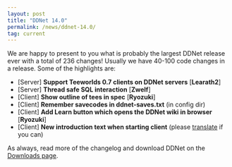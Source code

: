 ```yaml
---
layout: post
title: "DDNet 14.0"
permalink: /news/ddnet-14.0/
tag: current
---
```


We are happy to present to you what is probably the largest DDNet release ever with a total of 236 changes! Usually we have 40-100 code changes in a release. Some of the highlights are:

<ul>
  <li>[Server] <b>Support Teeworlds 0.7 clients on DDNet servers</b> [<strong>Learath2</strong>]</li>
  <li>[Server] <b>Thread safe SQL interaction</b> [<strong>Zwelf</strong>]</li>
  <li>[Client] <b>Show outline of tees in spec</b> [<strong>Ryozuki</strong>]</li>
  <li>[Client] <b>Remember savecodes in ddnet-saves.txt</b> (in config dir)</li>
  <li>[Client] <b>Add Learn button which opens the DDNet wiki in browser</b> [<strong>Ryozuki</strong>]</li>
  <li>[Client] <b>New introduction text when starting client</b> (please <a href="https://github.com/ddnet/ddnet/tree/master/data/languages">translate</a> if you can)</li>
</ul>

As always, read more of the changelog and download DDNet on the [Downloads page](/downloads/).

